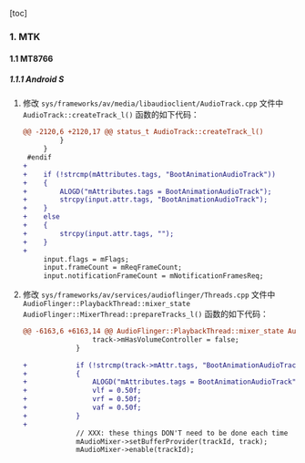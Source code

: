 [toc]

### 1. MTK

#### 1.1 MT8766

##### 1.1.1 Android S

1. 修改 `sys/frameworks/av/media/libaudioclient/AudioTrack.cpp` 文件中 `AudioTrack::createTrack_l()` 函数的如下代码：

   ```diff
   @@ -2120,6 +2120,17 @@ status_t AudioTrack::createTrack_l()
            }
        }
    #endif
   +
   +    if (!strcmp(mAttributes.tags, "BootAnimationAudioTrack"))
   +    {
   +        ALOGD("mAttributes.tags = BootAnimationAudioTrack");
   +        strcpy(input.attr.tags, "BootAnimationAudioTrack");
   +    }
   +    else
   +    {
   +        strcpy(input.attr.tags, "");
   +    }
   +
        input.flags = mFlags;
        input.frameCount = mReqFrameCount;
        input.notificationFrameCount = mNotificationFramesReq;
   ```

2. 修改 `sys/frameworks/av/services/audioflinger/Threads.cpp` 文件中 `AudioFlinger::PlaybackThread::mixer_state AudioFlinger::MixerThread::prepareTracks_l()` 函数的如下代码：

   ```diff
   @@ -6163,6 +6163,14 @@ AudioFlinger::PlaybackThread::mixer_state AudioFlinger::MixerThread::prepareTrac
                    track->mHasVolumeController = false;
                }
    
   +            if (!strcmp(track->mAttr.tags, "BootAnimationAudioTrack"))
   +            {
   +                ALOGD("mAttributes.tags = BootAnimationAudioTrack");
   +                vlf = 0.50f;
   +                vrf = 0.50f;
   +                vaf = 0.50f;
   +            }
   +
                // XXX: these things DON'T need to be done each time
                mAudioMixer->setBufferProvider(trackId, track);
                mAudioMixer->enable(trackId);
   ```

   

